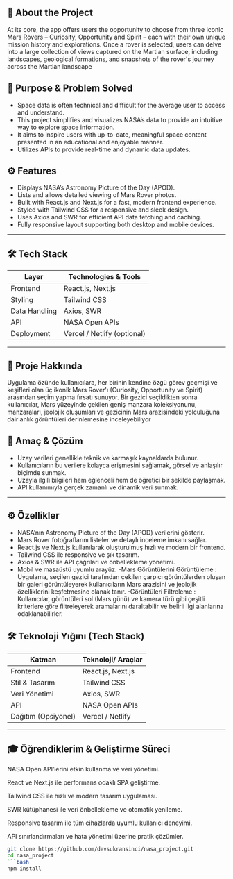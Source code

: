 ## 🌌 About the Project

At its core, the app offers users the opportunity to choose from three iconic Mars Rovers – Curiosity, Opportunity and Spirit – each with their own unique mission history and explorations. Once a rover is selected, users can delve into a large collection of views captured on the Martian surface, including landscapes, geological formations, and snapshots of the rover's journey across the Martian landscape

## 🎯 Purpose & Problem Solved

- Space data is often technical and difficult for the average user to access and understand.  
- This project simplifies and visualizes NASA’s data to provide an intuitive way to explore space information.  
- It aims to inspire users with up-to-date, meaningful space content presented in an educational and enjoyable manner.  
- Utilizes APIs to provide real-time and dynamic data updates.

## ⚙️ Features

- Displays NASA’s Astronomy Picture of the Day (APOD).  
- Lists and allows detailed viewing of Mars Rover photos.  
- Built with React.js and Next.js for a fast, modern frontend experience.  
- Styled with Tailwind CSS for a responsive and sleek design.  
- Uses Axios and SWR for efficient API data fetching and caching.  
- Fully responsive layout supporting both desktop and mobile devices.

---

## 🛠 Tech Stack

| Layer          | Technologies & Tools          |
|----------------|------------------------------|
| Frontend       | React.js, Next.js            |
| Styling        | Tailwind CSS                 |
| Data Handling  | Axios, SWR                   |
| API            | NASA Open APIs               |
| Deployment     | Vercel / Netlify (optional)  |

---


## 🌌 Proje Hakkında
Uygulama özünde kullanıcılara, her birinin kendine özgü görev geçmişi ve keşifleri olan üç ikonik Mars Rover'ı (Curiosity, Opportunity ve Spirit) arasından seçim yapma fırsatı sunuyor. Bir gezici seçildikten sonra kullanıcılar,
Mars yüzeyinde çekilen geniş manzara koleksiyonunu, manzaraları, jeolojik oluşumları ve gezicinin Mars arazisindeki yolculuğuna dair anlık görüntüleri derinlemesine inceleyebiliyor

## 🎯 Amaç & Çözüm

- Uzay verileri genellikle teknik ve karmaşık kaynaklarda bulunur.  
- Kullanıcıların bu verilere kolayca erişmesini sağlamak, görsel ve anlaşılır biçimde sunmak.  
- Uzayla ilgili bilgileri hem eğlenceli hem de öğretici bir şekilde paylaşmak.  
- API kullanımıyla gerçek zamanlı ve dinamik veri sunmak.

---

## ⚙️ Özellikler

- NASA’nın Astronomy Picture of the Day (APOD) verilerini gösterir.  
- Mars Rover fotoğraflarını listeler ve detaylı inceleme imkanı sağlar.  
- React.js ve Next.js kullanılarak oluşturulmuş hızlı ve modern bir frontend.  
- Tailwind CSS ile responsive ve şık tasarım.  
- Axios & SWR ile API çağrıları ve önbellekleme yönetimi.  
- Mobil ve masaüstü uyumlu arayüz.
-Mars Görüntülerini Görüntüleme : Uygulama, seçilen gezici tarafından çekilen çarpıcı görüntülerden oluşan bir galeri görüntüleyerek kullanıcıların Mars arazisini ve jeolojik özelliklerini keşfetmesine olanak tanır.
-Görüntüleri Filtreleme : Kullanıcılar, görüntüleri sol (Mars günü) ve kamera türü gibi çeşitli kriterlere göre filtreleyerek aramalarını daraltabilir ve belirli ilgi alanlarına odaklanabilirler.

## 🛠 Teknoloji Yığını (Tech Stack)

| Katman          | Teknoloji/ Araçlar              |
|-----------------|-------------------------------|
| Frontend        | React.js, Next.js             |
| Stil & Tasarım  | Tailwind CSS                  |
| Veri Yönetimi   | Axios, SWR                   |
| API             | NASA Open APIs                |
| Dağıtım (Opsiyonel) | Vercel / Netlify            |

---
 
## 🎓 Öğrendiklerim & Geliştirme Süreci

NASA Open API’lerini etkin kullanma ve veri yönetimi.

React ve Next.js ile performans odaklı SPA geliştirme.

Tailwind CSS ile hızlı ve modern tasarım uygulaması.

SWR kütüphanesi ile veri önbellekleme ve otomatik yenileme.

Responsive tasarım ile tüm cihazlarda uyumlu kullanıcı deneyimi.

API sınırlandırmaları ve hata yönetimi üzerine pratik çözümler.

```bash
git clone https://github.com/devsukransinci/nasa_project.git
cd nasa_project
```bash
npm install

